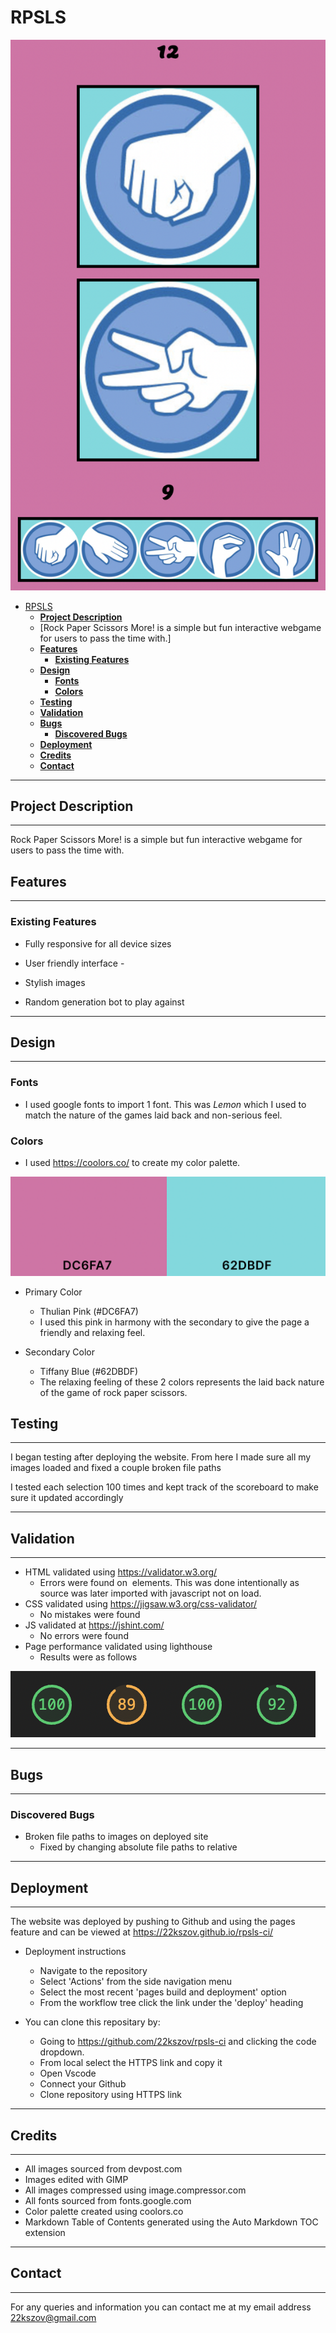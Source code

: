 # RPSLS

![Screnshot from RPSLS](assets/images/homepage.png)

<!-- TOC -->

- [RPSLS](#rpsls)
  - [**Project Description**](#project-description)
  - [Rock Paper Scissors More! is a simple but fun interactive webgame for users to pass the time with.]
  - [**Features**](#features)
    - [**Existing Features**](#existing-features)
  - [**Design**](#design)
    - [**Fonts**](#fonts)
    - [**Colors**](#colors)
  - [**Testing**](#testing)
  - [**Validation**](#validation)
  - [**Bugs**](#bugs)
    - [**Discovered Bugs**](#discovered-bugs)
  - [**Deployment**](#deployment)
  - [**Credits**](#credits)
  - [**Contact**](#contact)

<!-- /TOC -->

---

## **Project Description**

---

Rock Paper Scissors More! is a simple but fun interactive webgame for users to pass the time with.

## **Features**

---

### **Existing Features**

- Fully responsive for all device sizes

- User friendly interface -

- Stylish images

- Random generation bot to play against

---

## **Design**

---

### **Fonts**

- I used google fonts to import 1 font. This was _Lemon_ which I used to match the nature of the games laid back and non-serious feel.

### **Colors**

- I used <https://coolors.co/> to create my color palette.

![Color pallete used for blog](assets/images/color-palette.png)

- Primary Color

  - Thulian Pink (#DC6FA7)
  - I used this pink in harmony with the secondary to give the page a friendly and relaxing feel.

- Secondary Color

  - Tiffany Blue (#62DBDF)
  - The relaxing feeling of these 2 colors represents the laid back nature of the game of rock paper scissors.

## **Testing**

---

I began testing after deploying the website. From here I made sure all my images loaded and fixed a couple broken file paths

I tested each selection 100 times and kept track of the scoreboard to make sure it updated accordingly

---

## **Validation**

---

- HTML validated using <https://validator.w3.org/>
  - Errors were found on <img> elements. This was done intentionally as source was later imported with javascript not on load.
- CSS validated using <https://jigsaw.w3.org/css-validator/>
  - No mistakes were found
- JS validated at <https://jshint.com/>
  - No errors were found
- Page performance validated using lighthouse
  - Results were as follows

![Page performance reults](assets/images/performances.png)

---

## **Bugs**

---

### **Discovered Bugs**

- Broken file paths to images on deployed site
  - Fixed by changing absolute file paths to relative

---

## **Deployment**

---

The website was deployed by pushing to Github and using the pages feature and can be viewed at <https://22kszov.github.io/rpsls-ci/>

- Deployment instructions

  - Navigate to the repository
  - Select 'Actions' from the side navigation menu
  - Select the most recent 'pages build and deployment' option
  - From the workflow tree click the link under the 'deploy' heading

- You can clone this repositary by:
  - Going to <https://github.com/22kszov/rpsls-ci> and clicking the code dropdown.
  - From local select the HTTPS link and copy it
  - Open Vscode
  - Connect your Github
  - Clone repository using HTTPS link

---

## **Credits**

---

- All images sourced from devpost.com
- Images edited with GIMP
- All images compressed using image.compressor.com
- All fonts sourced from fonts.google.com
- Color palette created using coolors.co
- Markdown Table of Contents generated using the Auto Markdown TOC extension

---

## **Contact**

---

For any queries and information you can contact me at my email address 22kszov@gmail.com
